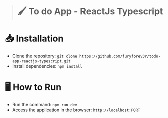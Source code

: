 > # :paintbrush: To do App - ReactJs Typescript

# 📥 Installation
+ Clone the repository: `git clone https://github.com/furyforev3r/todo-app-reactjs-typescript.git`
+ Install dependencies: `npm install`
# 🖥️ How to Run
+ Run the command: `npm run dev`
+ Access the application in the browser: `http://localhost:PORT`
